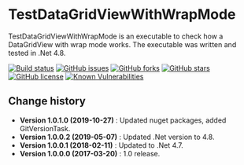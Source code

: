 TestDataGridViewWithWrapMode
====================================

TestDataGridViewWithWrapMode is an executable to check how a DataGridView with wrap mode works.
The executable was written and tested in .Net 4.8.

[![Build status](https://ci.appveyor.com/api/projects/status/n5n4ehlo4q0w6st9?svg=true)](https://ci.appveyor.com/project/SeppPenner/testdatagridviewwithwrapmode)
[![GitHub issues](https://img.shields.io/github/issues/SeppPenner/TestDataGridViewWithWrapMode.svg)](https://github.com/SeppPenner/TestDataGridViewWithWrapMode/issues)
[![GitHub forks](https://img.shields.io/github/forks/SeppPenner/TestDataGridViewWithWrapMode.svg)](https://github.com/SeppPenner/TestDataGridViewWithWrapMode/network)
[![GitHub stars](https://img.shields.io/github/stars/SeppPenner/TestDataGridViewWithWrapMode.svg)](https://github.com/SeppPenner/TestDataGridViewWithWrapMode/stargazers)
[![GitHub license](https://img.shields.io/badge/license-AGPL-blue.svg)](https://raw.githubusercontent.com/SeppPenner/TestDataGridViewWithWrapMode/master/License.txt)
[![Known Vulnerabilities](https://snyk.io/test/github/SeppPenner/TestDataGridViewWithWrapMode/badge.svg)](https://snyk.io/test/github/SeppPenner/TestDataGridViewWithWrapMode)


Change history
--------------

* **Version 1.0.1.0 (2019-10-27)** : Updated nuget packages, added GitVersionTask.
* **Version 1.0.0.2 (2019-05-07)** : Updated .Net version to 4.8.
* **Version 1.0.0.1 (2018-02-11)** : Updated to .Net 4.7.
* **Version 1.0.0.0 (2017-03-20)** : 1.0 release.
